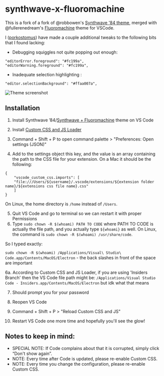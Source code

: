 # synthwave-x-fluoromachine
This is a fork of a fork of @robbowen's [Synthwave '84 theme](https://marketplace.visualstudio.com/items?itemName=RobbOwen.synthwave-vscode), merged with @fullerenedream's [Fluoromachine](https://colorsublime.github.io/themes/FluoroMachine/) theme for VSCode. 

I ([porkostomus](https://github.com/porkostomus)) have made a couple additional tweaks to the following bits that I found lacking:

* Debugging squiggles not quite popping out enough:

```
"editorError.foreground": "#fc199a",
"editorWarning.foreground": "#fc199a",
```

* Inadequate selection highlighting :

```
"editor.selectionBackground": "#ffaa007a",
```

![Theme screenshot](https://repository-images.githubusercontent.com/184457193/69dcff00-14d2-11ea-90e1-4bdf6fef80ca)

## Installation

1. Install Synthwave ’84/[Synthwave + Fluoromachine](https://marketplace.visualstudio.com/items?itemName=webrender.synthwave-x-fluoromachine) theme on VS Code

2. Install [Custom CSS and JS Loader](https://marketplace.visualstudio.com/items?itemName=be5invis.vscode-custom-css)

3. Command + Shift + P to open command palette > "Preferences: Open settings (JSON)"

4. Add to the settings object this key, and the value is an array containing the path to the CSS file for your extension. On a Mac it should be the following:

```
{
    "vscode_custom_css.imports": [
    "file:///Users/${username}/.vscode/extensions/${extension folder name}/${extensions css file name}.css"
    ]
}
```

On Linux, the home directory is `/home` instead of `/Users`.


5. Quit VS Code and go to terminal so we can restart it with proper Permissions
6. Type `sudo chown -R $(whoami) PATH TO CODE` where PATH TO CODE is actually the file path, and you actually type `${whoami}` as well. On Linux, the command is `sudo chown -R $(whoami) /usr/share/code`.

So I typed exactly:

`sudo chown -R $(whoami) /Applications/Visual\ Studio\ Code.app/Contents/MacOS/Electron` - the back slashes in front of the space are important

6a. According to Custom CSS and JS Loader, if you are using 'Insiders Branch' then the VS Code file path might be: `/Applications/Visual Studio Code - Insiders.app/Contents/MacOS/Electron` but idk what that means

7. Should prompt you for your password

8. Reopen VS Code

9. Command + Shift + P > "Reload Custom CSS and JS"

10. Restart VS Code one more time and hopefully you'll see the glow!

## Notes to keep in mind:

* SPECIAL NOTE: If Code complains about that it is corrupted, simply click “Don't show again”.
* NOTE: Every time after Code is updated, please re-enable Custom CSS.
* NOTE: Every time you change the configuration, please re-enable Custom CSS.
